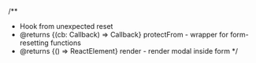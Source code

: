 /**
 * Hook from unexpected reset
 * @returns {(cb: Callback) => Callback} protectFrom - wrapper for form-resetting functions
 * @returns {() => ReactElement} render - render modal inside form
 */

